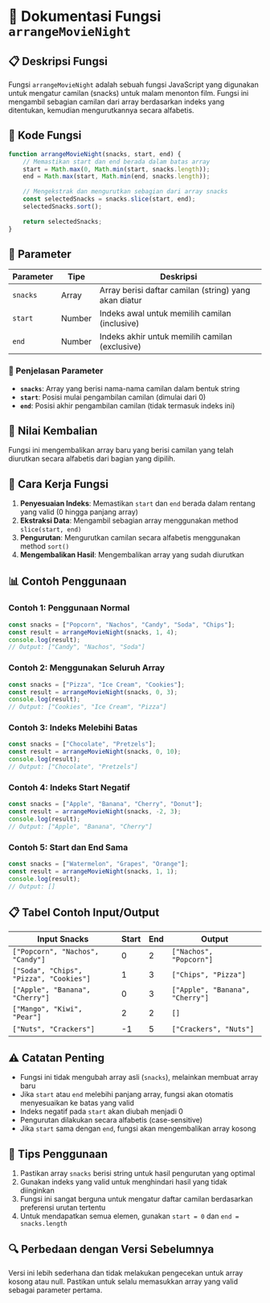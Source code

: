 # 🍿 Dokumentasi Fungsi `arrangeMovieNight`

## 📋 Deskripsi Fungsi

Fungsi `arrangeMovieNight` adalah sebuah fungsi JavaScript yang digunakan untuk mengatur camilan (snacks) untuk malam menonton film. Fungsi ini mengambil sebagian camilan dari array berdasarkan indeks yang ditentukan, kemudian mengurutkannya secara alfabetis.

## 🔧 Kode Fungsi

```javascript
function arrangeMovieNight(snacks, start, end) {
    // Memastikan start dan end berada dalam batas array
    start = Math.max(0, Math.min(start, snacks.length));
    end = Math.max(start, Math.min(end, snacks.length));
    
    // Mengekstrak dan mengurutkan sebagian dari array snacks
    const selectedSnacks = snacks.slice(start, end);
    selectedSnacks.sort();
    
    return selectedSnacks;
}
```

## 📝 Parameter

| Parameter | Tipe | Deskripsi |
|-----------|------|-----------|
| `snacks` | Array | Array berisi daftar camilan (string) yang akan diatur |
| `start` | Number | Indeks awal untuk memilih camilan (inclusive) |
| `end` | Number | Indeks akhir untuk memilih camilan (exclusive) |

### 📌 Penjelasan Parameter

- **`snacks`**: Array yang berisi nama-nama camilan dalam bentuk string
- **`start`**: Posisi mulai pengambilan camilan (dimulai dari 0)
- **`end`**: Posisi akhir pengambilan camilan (tidak termasuk indeks ini)

## 🎯 Nilai Kembalian

Fungsi ini mengembalikan array baru yang berisi camilan yang telah diurutkan secara alfabetis dari bagian yang dipilih.

## 🔄 Cara Kerja Fungsi

1. **Penyesuaian Indeks**: Memastikan `start` dan `end` berada dalam rentang yang valid (0 hingga panjang array)
2. **Ekstraksi Data**: Mengambil sebagian array menggunakan method `slice(start, end)`
3. **Pengurutan**: Mengurutkan camilan secara alfabetis menggunakan method `sort()`
4. **Mengembalikan Hasil**: Mengembalikan array yang sudah diurutkan

## 📊 Contoh Penggunaan

### Contoh 1: Penggunaan Normal
```javascript
const snacks = ["Popcorn", "Nachos", "Candy", "Soda", "Chips"];
const result = arrangeMovieNight(snacks, 1, 4);
console.log(result);
// Output: ["Candy", "Nachos", "Soda"]
```

### Contoh 2: Menggunakan Seluruh Array
```javascript
const snacks = ["Pizza", "Ice Cream", "Cookies"];
const result = arrangeMovieNight(snacks, 0, 3);
console.log(result);
// Output: ["Cookies", "Ice Cream", "Pizza"]
```

### Contoh 3: Indeks Melebihi Batas
```javascript
const snacks = ["Chocolate", "Pretzels"];
const result = arrangeMovieNight(snacks, 0, 10);
console.log(result);
// Output: ["Chocolate", "Pretzels"]
```

### Contoh 4: Indeks Start Negatif
```javascript
const snacks = ["Apple", "Banana", "Cherry", "Donut"];
const result = arrangeMovieNight(snacks, -2, 3);
console.log(result);
// Output: ["Apple", "Banana", "Cherry"]
```

### Contoh 5: Start dan End Sama
```javascript
const snacks = ["Watermelon", "Grapes", "Orange"];
const result = arrangeMovieNight(snacks, 1, 1);
console.log(result);
// Output: []
```

## 📋 Tabel Contoh Input/Output

| Input Snacks | Start | End | Output |
|--------------|-------|-----|--------|
| `["Popcorn", "Nachos", "Candy"]` | 0 | 2 | `["Nachos", "Popcorn"]` |
| `["Soda", "Chips", "Pizza", "Cookies"]` | 1 | 3 | `["Chips", "Pizza"]` |
| `["Apple", "Banana", "Cherry"]` | 0 | 3 | `["Apple", "Banana", "Cherry"]` |
| `["Mango", "Kiwi", "Pear"]` | 2 | 2 | `[]` |
| `["Nuts", "Crackers"]` | -1 | 5 | `["Crackers", "Nuts"]` |

## ⚠️ Catatan Penting

- Fungsi ini tidak mengubah array asli (`snacks`), melainkan membuat array baru
- Jika `start` atau `end` melebihi panjang array, fungsi akan otomatis menyesuaikan ke batas yang valid
- Indeks negatif pada `start` akan diubah menjadi 0
- Pengurutan dilakukan secara alfabetis (case-sensitive)
- Jika `start` sama dengan `end`, fungsi akan mengembalikan array kosong

## 🚀 Tips Penggunaan

1. Pastikan array `snacks` berisi string untuk hasil pengurutan yang optimal
2. Gunakan indeks yang valid untuk menghindari hasil yang tidak diinginkan
3. Fungsi ini sangat berguna untuk mengatur daftar camilan berdasarkan preferensi urutan tertentu
4. Untuk mendapatkan semua elemen, gunakan `start = 0` dan `end = snacks.length`

## 🔍 Perbedaan dengan Versi Sebelumnya

Versi ini lebih sederhana dan tidak melakukan pengecekan untuk array kosong atau null. Pastikan untuk selalu memasukkan array yang valid sebagai parameter pertama.

